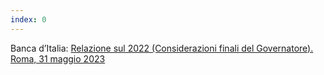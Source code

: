 ```yaml
---
index: 0
---
```


Banca d’Italia: <a href="https://www.youtube.com/watch?v=UxtxuljZdmM&t=40s" target="_blank">Relazione sul 2022 (Considerazioni finali del Governatore). Roma, 31 maggio 2023</a>
